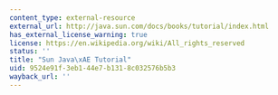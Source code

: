 ```yaml
---
content_type: external-resource
external_url: http://java.sun.com/docs/books/tutorial/index.html
has_external_license_warning: true
license: https://en.wikipedia.org/wiki/All_rights_reserved
status: ''
title: "Sun Java\xAE Tutorial"
uid: 9524e91f-3eb1-44e7-b131-8c032576b5b3
wayback_url: ''
---
```

